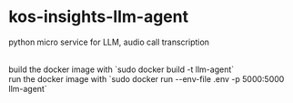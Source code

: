 # kos-insights-llm-agent
python micro service for LLM, audio call transcription

<br>
build the docker image with `sudo docker build -t llm-agent`

<br>
run the docker image with `sudo docker run --env-file .env -p 5000:5000 llm-agent`
